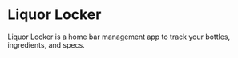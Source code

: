 # Liquor Locker
Liquor Locker is a home bar management app to track your bottles, ingredients, and specs.
